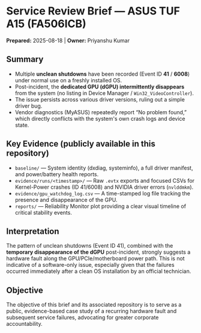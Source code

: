 # Service Review Brief — ASUS TUF A15 (FA506ICB)
**Prepared:** 2025-08-18 | **Owner:** Priyanshu Kumar

## Summary
- Multiple **unclean shutdowns** have been recorded (Event ID **41** / **6008**) under normal use on a freshly installed OS.
- Post-incident, the **dedicated GPU (dGPU) intermittently disappears** from the system (no listing in Device Manager / `Win32_VideoController`).
- The issue persists across various driver versions, ruling out a simple driver bug.
- Vendor diagnostics (MyASUS) repeatedly report “No problem found,” which directly conflicts with the system's own crash logs and device state.

## Key Evidence (publicly available in this repository)
- `baseline/` — System identity (dxdiag, systeminfo), a full driver manifest, and power/battery health reports.
- `evidence/runs/<timestamp>/` — Raw `.evtx` exports and focused CSVs for Kernel-Power crashes (ID 41/6008) and NVIDIA driver errors (`nvlddmkm`).
- `evidence/gpu_watchdog_log.csv` — A time-stamped log file tracking the presence and disappearance of the GPU.
- `reports/` — Reliability Monitor plot providing a clear visual timeline of critical stability events.

## Interpretation
The pattern of unclean shutdowns (Event ID 41), combined with the **temporary disappearance of the dGPU** post-incident, strongly suggests a hardware fault along the GPU/PCIe/motherboard power path. This is not indicative of a software-only issue, especially given that the failures occurred immediately after a clean OS installation by an official technician.

## Objective
The objective of this brief and its associated repository is to serve as a public, evidence-based case study of a recurring hardware fault and subsequent service failures, advocating for greater corporate accountability.